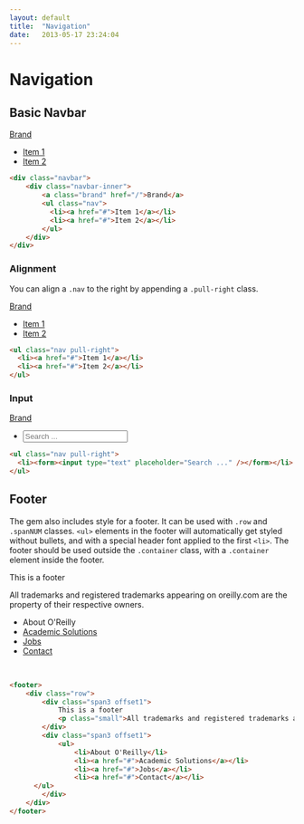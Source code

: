 ```yaml
---
layout: default
title:  "Navigation"
date:   2013-05-17 23:24:04
---
```


Navigation
==========

Basic Navbar
-------------

<div class="navbar">
	<div class="navbar-inner">
		<a class="brand" href="/">Brand</a>
		<ul class="nav">
		  <li><a href="#">Item 1</a></li>
		  <li><a href="#">Item 2</a></li>
		</ul>
	</div>
</div>

~~~html
<div class="navbar">
	<div class="navbar-inner">
		<a class="brand" href="/">Brand</a>
		<ul class="nav">
		  <li><a href="#">Item 1</a></li>
		  <li><a href="#">Item 2</a></li>
		</ul>
	</div>
</div>
~~~

### Alignment

You can align a `.nav` to the right by appending a `.pull-right` class.

<div class="navbar">
	<div class="navbar-inner">
		<a class="brand" href="/">Brand</a>
		<ul class="nav pull-right">
		  <li><a href="#">Item 1</a></li>
		  <li><a href="#">Item 2</a></li>
		</ul>
	</div>
</div>

~~~html
<ul class="nav pull-right">
  <li><a href="#">Item 1</a></li>
  <li><a href="#">Item 2</a></li>
</ul>
~~~

### Input

<div class="navbar">
	<div class="navbar-inner">
		<a class="brand" href="/">Brand</a>
		<ul class="nav pull-right">
		  <li><form><input type="text" placeholder="Search ..." /></form></li>
		</ul>
	</div>
</div>

~~~html
<ul class="nav pull-right">
  <li><form><input type="text" placeholder="Search ..." /></form></li>
</ul>
~~~

Footer
------

The gem also includes style for a footer. It can be used with `.row` and `.spanNUM` classes. `<ul>` elements in the footer will automatically get styled without bullets, and with a special header font applied to the first `<li>`. The footer should be used outside the `.container` class, with a `.container` element inside the footer.

<footer>
	<div class="row">
		<div class="span3 offset1">
			This is a footer
			<p class="small">All trademarks and registered trademarks appearing on oreilly.com are the property of their respective owners.</p>
		</div>
		<div class="span3 offset1">
			<ul>
					<li>About O'Reilly</li>
					<li><a href="#">Academic Solutions</a></li>
					<li><a href="#">Jobs</a></li>
					<li><a href="#">Contact</a></li>
      </ul>
		</div>
	</div>
</footer>
<br />

~~~html
<footer>
	<div class="row">
		<div class="span3 offset1">
			This is a footer
			<p class="small">All trademarks and registered trademarks appearing on oreilly.com are the property of their respective owners.</p>
		</div>
		<div class="span3 offset1">
			<ul>
				<li>About O'Reilly</li>
				<li><a href="#">Academic Solutions</a></li>
				<li><a href="#">Jobs</a></li>
				<li><a href="#">Contact</a></li>
      </ul>
		</div>
	</div>
</footer>
~~~